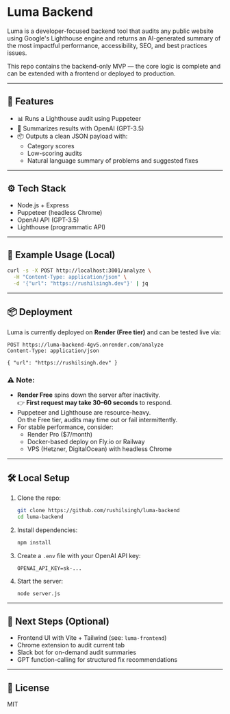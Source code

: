 # Luma Backend

Luma is a developer-focused backend tool that audits any public website using Google's Lighthouse engine and returns an AI-generated summary of the most impactful performance, accessibility, SEO, and best practices issues.

This repo contains the backend-only MVP — the core logic is complete and can be extended with a frontend or deployed to production.

---

## 🚀 Features

- 📊 Runs a Lighthouse audit using Puppeteer
- 🧠 Summarizes results with OpenAI (GPT-3.5)
- 📦 Outputs a clean JSON payload with:
  - Category scores
  - Low-scoring audits
  - Natural language summary of problems and suggested fixes

---

## ⚙️ Tech Stack

- Node.js + Express
- Puppeteer (headless Chrome)
- OpenAI API (GPT-3.5)
- Lighthouse (programmatic API)

---

## 🧪 Example Usage (Local)

```bash
curl -s -X POST http://localhost:3001/analyze \
  -H "Content-Type: application/json" \
  -d '{"url": "https://rushilsingh.dev"}' | jq
```

---

## 📦 Deployment

Luma is currently deployed on **Render (Free tier)** and can be tested live via:

```http
POST https://luma-backend-4gv5.onrender.com/analyze
Content-Type: application/json

{ "url": "https://rushilsingh.dev" }
```

### ⚠️ Note:

- **Render Free** spins down the server after inactivity.  
  👉 **First request may take 30–60 seconds** to respond.
- Puppeteer and Lighthouse are resource-heavy.  
  On the Free tier, audits may time out or fail intermittently.
- For stable performance, consider:
  - Render Pro ($7/month)
  - Docker-based deploy on Fly.io or Railway
  - VPS (Hetzner, DigitalOcean) with headless Chrome

---

## 🛠 Local Setup

1. Clone the repo:

   ```bash
   git clone https://github.com/rushilsingh/luma-backend
   cd luma-backend
   ```

2. Install dependencies:

   ```bash
   npm install
   ```

3. Create a `.env` file with your OpenAI API key:

   ```env
   OPENAI_API_KEY=sk-...
   ```

4. Start the server:
   ```bash
   node server.js
   ```

---

## 🧠 Next Steps (Optional)

- Frontend UI with Vite + Tailwind (see: `luma-frontend`)
- Chrome extension to audit current tab
- Slack bot for on-demand audit summaries
- GPT function-calling for structured fix recommendations

---

## 📄 License

MIT
